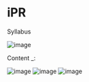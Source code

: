 # iPR

Syllabus

![image](https://user-images.githubusercontent.com/59536110/180279967-30640d17-98b9-4429-9588-5f0ea4d83148.png)

Content _:

![image](https://user-images.githubusercontent.com/59536110/180280637-1ba4d0b1-6468-4d0e-9d43-08dd50035a2e.png)
![image](https://user-images.githubusercontent.com/59536110/180280792-fb9b2d09-71a4-49ea-b147-e4d6982aa63d.png)
![image](https://user-images.githubusercontent.com/59536110/180280830-56d410af-0464-4907-92c3-ceea15744fd6.png)


